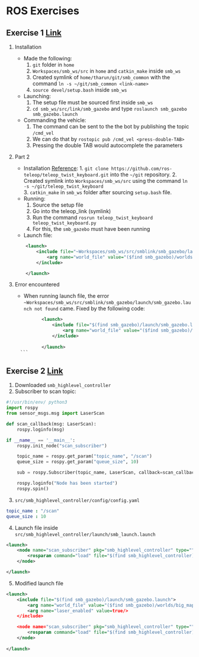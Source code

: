# ROS Exercises
## Exercise 1 [Link](https://ethz.ch/content/dam/ethz/special-interest/mavt/robotics-n-intelligent-systems/rsl-dam/ROS2021/lec1/Exercise%20Session%201.pdf)
1. Installation 
	* Made the following:
		 1. `git` folder in `home`
		 2. `Workspaces/smb_ws/src` in `home` and `catkin_make` inside `smb_ws` 
		 3.  Created symlink of `home/tharun/git/smb_common` with the command 
		   `ln -s ~/git/smb_common <link-name>` 
		 4. `source devel/setup.bash` inside `smb_ws`
	* Launching:
		1. The setup file must be sourced first inside `smb_ws` 
		2. `cd smb_ws/src/link/smb_gazebo`  and type `roslaunch smb_gazebo smb_gazebo.launch`
	* Commanding the vehicle:
		 1. The command can be sent to the the bot by publishing the topic `/cmd_vel`
		 2. We can do that by `rostopic pub /cmd_vel <press-double-TAB>`
		 3. Pressing the double TAB would autocomplete the parameters

  1. Part 2 
	  * Installation [Reference](https://wiki.ros.org/teleop_twist_keyboard):
			1. `git clone https://github.com/ros-teleop/teleop_twist_keyboard.git` into the `~/git` repository.
			2. Created symlink into `Workspaces/smb_ws/src` using the command `ln -s ~/git/teleop_twist_keyboard`  
			3. `catkin_make` in `smb_ws` folder after sourcing `setup.bash` file.
	   * Running:
			1.  Source the setup file
			2. Go into the teleop_link (symlink)
			3. Run the command `rosrun teleop_twist_keyboard teleop_twist_keyboard.py`
			4. For this, the `smb_gazebo` must have been running
	   * Launch file:
		```xml
			<launch>
				<include file="~Workspaces/smb_ws/src/smblink/smb_gazebo/launch/smb_gazebo.launch">
					<arg name="world_file" value="($find smb_gazebo)/worlds/big_map_summer_school.world" />
				</include>
		
			</launch>
		```

 1. Error encountered
	 * When running launch file, the error `~Workspaces/smb_ws/src/smblink/smb_gazebo/launch/smb_gazebo.launch not found` came. Fixed by the following code:

	  ```xml
				<launch>
					<include file="$(find smb_gazebo)/launch/smb_gazebo.launch">
						<arg name="world_file" value="($find smb_gazebo)/worlds/big_map_summer_school.world" />
					</include>
			
				</launch>
		```
  
## Exercise 2 [Link](https://ethz.ch/content/dam/ethz/special-interest/mavt/robotics-n-intelligent-systems/rsl-dam/ROS2021/lec2/Exercise%20Session%202.pdf)

1.  Downloaded `smb_highlevel_controller` 
2. Subscriber to scan topic:
```python
#!/usr/bin/env/ python3 
import rospy
from sensor_msgs.msg import LaserScan

def scan_callback(msg: LaserScan): 
	rospy.loginfo(msg)

if __name__ == '__main__':
	rospy.init_node("scan_subscriber")

	topic_name = rospy.get_param("topic_name", "/scan")
	queue_size = rospy.get_param("queue_size", 10)

	sub = rospy.Subscriber(topic_name, LaserScan, callback=scan_callback) 

	rospy.loginfo("Node has been started")
	rospy.spin()
```

3. `src/smb_highlevel_controller/config/config.yaml`
```yaml
topic_name : "/scan"
queue_size : 10
```

4. Launch file inside `src/smb_highlevel_controller/launch/smb_launch.launch`
```xml
<launch>
	<node name="scan_subscriber" pkg="smb_highlevel_controller" type="">
		<rosparam command="load" file="$(find smb_highlevel_controller)/config/config.yaml" />
	</node>

</launch>
```

5. Modified launch file
```xml
<launch>
	<include file="$(find smb_gazebo)/launch/smb_gazebo.launch">
		<arg name="world_file" value="($find smb_gazebo)/worlds/big_map_summer_school.world" />
		<arg name="laser_enabled" value=true/>
	</include>

	<node name="scan_subscriber" pkg="smb_highlevel_controller" type="">
		<rosparam command="load" file="$(find smb_highlevel_controller)/config/config.yaml" />
	</node>
			
</launch>
```

